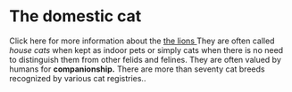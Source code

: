 <!DOCTYPE html>
<html>
  <b><h1> The domestic cat </h1></b>
  <body> Click here for more information about the <u><a href= "https//:www.google.com" > the lions </a></u> </body>
  <title> <b> About domestic cats </b> </title>
  <body>They are often called <i>house cats</i> when kept as indoor pets or simply cats when there is no need to distinguish
    them from other felids and felines. They are often valued by humans for <b> companionship.</b>
    <span>There are more than seventy cat breeds recognized by various cat registries..</span>
